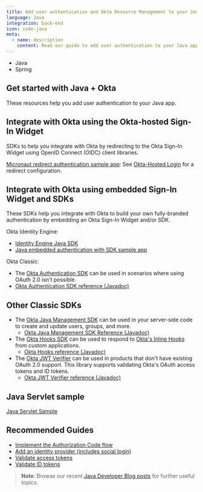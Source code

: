 ```yaml
---
title: Add user authentication and Okta Resource Management to your Java app
language: Java
integration: back-end
icon: code-java
meta:
  - name: description
    content: Read our guide to add user authentication to your Java app and see related guides to help complete your project.
---
```


<ul class='language-tabs'>
	<li>
		<RouterLink to='/code/java/'>
			<i class='icon code-java-32'></i><span>Java</span>
		</RouterLink>
	</li>
	<li >
		<RouterLink to='/code/java/spring/'>
			<i class='icon code-spring-32'></i><span>Spring</span>
		</RouterLink>
	</li>
</ul>

## Get started with Java + Okta

These resources help you add user authentication to your Java app.

## Integrate with Okta using the Okta-hosted Sign-In Widget

SDKs to help you integrate with Okta by redirecting to the Okta Sign-In Widget using OpenID Connect (OIDC) client libraries.

[Micronaut redirect authentication sample app](https://github.com/okta/samples-java-micronaut): See [Okta-Hosted Login](https://github.com/okta/samples-java-micronaut/tree/master/okta-hosted-login) for a redirect configuration.

## Integrate with Okta using embedded Sign-In Widget and SDKs

These SDKs help you integrate with Okta to build your own fully-branded authentication by embedding an Okta Sign-In Widget and/or SDK.

Okta Identity Engine:

* [Identity Engine Java SDK](https://github.com/okta/okta-idx-java)
* [Java embedded authentication with SDK sample app](https://github.com/okta/okta-idx-java/tree/master/samples/embedded-auth-with-sdk)

Okta Classic:

* The [Okta Authentication SDK](https://github.com/okta/okta-auth-java) can be used in scenarios where using OAuth 2.0 isn't possible.
* [Okta Authentication SDK reference (Javadoc)](https://developer.okta.com/okta-auth-java/apidocs/)

## Other Classic SDKs

* The [Okta Java Management SDK](https://github.com/okta/okta-sdk-java) can be used in your server-side code to create and update users, groups, and more.
  * [Okta Java Management SDK Reference (Javadoc)](https://developer.okta.com/okta-sdk-java/apidocs/)
* The [Okta Hooks SDK](https://github.com/okta/okta-hooks-sdk-java) can be used to respond to [Okta's Inline Hooks](https://developer.okta.com/docs/concepts/inline-hooks/) from custom applications.
  * [Okta Hooks reference (Javadoc)](https://developer.okta.com/okta-hooks-sdk-java/apidocs/)
* The [Okta JWT Verifier](https://github.com/okta/okta-jwt-verifier-java) can be used in products that don't have existing OAuth 2.0 support. This library supports validating Okta's OAuth access tokens and ID tokens.
  * [Okta JWT Verifier reference (Javadoc)](https://developer.okta.com/okta-jwt-verifier-java/apidocs/)

## Java Servlet sample

[Java Servlet Sample](https://github.com/okta/samples-java-servlet)

## Recommended Guides

* [Implement the Authorization Code flow](/docs/guides/implement-grant-type/authcode/main/)
* [Add an identity provider (includes social login)](/docs/guides/identity-providers/)
* [Validate access tokens](/docs/guides/validate-access-tokens)
* [Validate ID tokens](/docs/guides/validate-id-tokens)

> **Note**: Browse our recent [Java Developer Blog posts](https://developer.okta.com/blog/tags/java/) for further useful topics.
